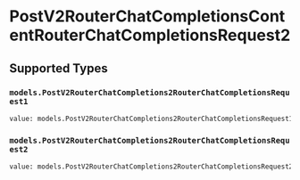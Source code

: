 # PostV2RouterChatCompletionsContentRouterChatCompletionsRequest2


## Supported Types

### `models.PostV2RouterChatCompletions2RouterChatCompletionsRequest1`

```python
value: models.PostV2RouterChatCompletions2RouterChatCompletionsRequest1 = /* values here */
```

### `models.PostV2RouterChatCompletions2RouterChatCompletionsRequest2`

```python
value: models.PostV2RouterChatCompletions2RouterChatCompletionsRequest2 = /* values here */
```

